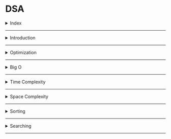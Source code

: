 # DSA

<details>
<summary>Index</summary>

## Index
* Introduction
* Optimization
* Big O
* Time Complexity
* Space Complexity
* Sorting
- Searching
</details>

---

<details>
<summary>Introduction</summary>

## Introduction
* __DSA__ stands for __Data Structures & Algorithms__.
* DSA decides which approach is better.
* Data Structures allow us to store and organize data efficiently, We can easily access and perform operations on the data.
* Algorithm is the process to achieve a desired result.

![DSA](./Assets/00-dsa-basics/01-dsa.png)

### Why DSA ?
* DSA makes you a better Software Engineer.
* with DSA, we can run the application with Less Memory and Less Time.

### Data Structures
1. String & Array
2. Linked List
3. Stack & Queue
4. Trees
5. Heaps
6. Graphs

### Algorithms
1. Sorting
    * Bubble
    * Selection
    * Insertion
    * Quick
    * Merge
    * Random Quick
    * Counting
    * Radix
2. Searching
    * Linear
    * Binary
    * DFS: Depth-First Search - on Graph data structure
    * BFS: Breadth-First Search - on Graph data structure

</details>

---

<details>
<summary>Optimization</summary>

## Optimization

Steps : 
1. First Write Code in production
2. Think About Algorithm

### Example
Task : Find the sum of the first n natural numbers.

```js
    const n = 100000000000
    let sum = 0;
    for (let i=1; i<=n; i++) {
        // O(n)
        sum += i;
    }
    console.log(sum)
```

```js
    const n = 100000000000
    let sum = n * (n+1)/2  // O(1)
    console.log(sum)
```

</details>

---

<details>
<summary>Big O</summary>

## Big O
* Analyze the cost of an algorithm.
* We can calculate the time complexity and space complexity by using __Big O__ notation.
* Space & Time complexity
* `Time to run code = number of instructions * time to execute each instruction`
* The number of instructions depends on the code you used, and the time taken to execute each code depends on your machine and compiler.

</details>

---

<details>
<summary>Time Complexity</summary>

##  Time Complexity
Time Complexity is not a actual time taken by the algorithm. 
Its depending on Operating system like window, mac os...etc.

Time Complexity -> Less Time -> Decrease the Number of Operations

1. Constant Time 
2. Linear Time
3. Quadratic Time
4. Binary 
5. Sorting 
6. Recursion

### Constant Time (O(1))
Constant time complexity means that irrespective of the size of the input, the algorithm's runtime remains constant.

```js 
// 01 Arithmetic Operations -> +, -, *, /, %
const sum = 2 + 3; // O(1)

// 02 Comparison Operations ->  ==, !=, <, >, <=,  >=
const isEven = 10 % 2 === 0; // O(1)

// 03 Boolean Operations -> !, &&, ||
const isTrue = true && false; // O(1)

// 04 Accessing Properties of Objects
const person = { name: "Alice" }; 
const name = person.name; // O(1)

// 05 Accessing elements by index

// Array
const colors = ["red", "green", "blue"];
const firstColor = colors[0]; // O(1)

// String 
const message = "Hello"; 
const firstChar = message[0]; // O(1)


// 06 calculate Length

// Array
const numbers = [1, 2, 3]; 
const arrayLength = numbers.length; // O(1)

// String
     const greeting = "Welcome"; 
     const stringLength = greeting.length; // O(1)

```

### Linear Time (O(n))
Linear time complexity means that as the size of the input increases, the runtime of the algorithm grows linearly.

```js
// Array Traverse
   const arr = [1, 2, 3, 4, 5];
   for (let i = 0; i < arr.length; i++) {
        // O(n)
       console.log(arr[i]); 
   }
```

### Quadratic Time (O(n^2))
Quadratic time complexity means that as the size of the input increases, the runtime of the algorithm grows quadratically.

   ```js
    // Nested Loops
   const printPairs = arr => {
       for (let i = 0; i < arr.length; i++) {
           for (let j = 0; j < arr.length; j++) {
               console.log(arr[i], arr[j]);
           }
       }
   };
   ```

### Binary Search
Binary search has a time complexity of O(log n). This means that as the size of the input increases, the runtime of the algorithm grows logarithmically.

## O(n log n) (Sorting)
Sorting algorithms with O(n log n) time complexity are significantly faster than quadratic time sorting algorithms, especially for large datasets.

```js
// MergeSort
const mergeSort = arr => {
    if (arr.length <= 1) {
        return arr;
    }

    const middle = Math.floor(arr.length / 2);
    const left = arr.slice(0, middle);
    const right = arr.slice(middle);

    const merge = (left, right) => {
        let result = [];
        let leftIndex = 0;
        let rightIndex = 0;

        while (leftIndex < left.length && rightIndex < right.length) {
            if (left[leftIndex] < right[rightIndex]) {
                result.push(left[leftIndex]);
                leftIndex++;
            } else {
                result.push(right[rightIndex]);
                rightIndex++;
            }
        }

        return result.concat(left.slice(leftIndex)).concat(right.slice(rightIndex));
    };

    return merge(mergeSort(left), mergeSort(right));
};

const unsortedArray = [6, 2, 7, 1, 4, 9, 3, 8, 5];
console.log("Sorted Array:", mergeSort(unsortedArray));
```

### Recursion
Recursion with a time complexity of O(2^n) results in exponential growth in execution time with the input size.
```js
// Fibonacci
const fibonacci = n => {
    if (n <= 1) {
        return n;
    }
    return fibonacci(n - 1) + fibonacci(n - 2);
};

console.log("Fibonacci of 6:", fibonacci(6));
```

</details>

---

<details>
<summary>Space Complexity</summary>

## Space 
* How much memory take to execute the code is called __Space__ Complexity.
* Space COmplexity  : Less Memory

</details>

---

<details>
<summary>Sorting</summary>

## Sorting
* Bubble
* Selection
* Insertion
* Merge
* Quick
* Random Quick
* Counting
* Radix

### Bubble Sort
* Data Structure : Array
* Algorithm : Bubble Sort

Bubble sort compares adjacent elements in a list, swapping them if they're in the wrong order, repeating until everything is sorted.

<video src="./Assets/02-sorting/01-bubble-sort.mp4" controls></video>

```js 
unordered array

for loop to run length of array:
    for loop to run length of array:
       // O(n^2)
        if current element > next element:
            Swap their positions

print the output
```

### Selection Sort
* Data Structure: Array
* Algorithm: Selection Sort

 It repeatedly selects the smallest element from the unsorted part and swaps it with the element at the beginning of the unsorted part. This process continues until the entire list is sorted. The algorithm has a time complexity of O(n^2).

<video src="./Assets/02-sorting/02-selection-sort.mp4" controls></video>

```js
Unordered array

for loop to run length of array:
    take small_number_index from parent for loop
    for loop to run length of array:
        // O(n^2)
        if parent loop number is greater than child loop number:
            update small_number_index to child loop number index
    Swap their positions

print the output
```

### Insertion Sort
* Data Structure: Array
* Algorithm: Insertion Sort

Insertion sort iteratively inserts each element from an unsorted list into its correct position within a sorted portion of the list. 

<video src="./Assets/02-sorting/03-insertion-sort.mp4" controls></video>

```js
Unordered array

for loop to run length of array:
    save the current element as small_number
    for loop to run backwards length of the array:
        // O(n^2)
        if small_number < current element in the sorted portion:
            move the current element one position to the left
        else:
        break the loop

print the output
```

### Quick Sort
* Data Structure: Array
* Algorithm: Quick Sort
Quick Sort selects a pivot, divides the array into smaller and larger elements, recursively sorts these partitions, and combines them with the pivot to obtain a sorted array.

<video src="./Assets/02-sorting/04-quick-sort.mp4" controls></video>

```js
Unordered array

recursive function with arr as parameter:
  if arr length <= 1:
        return arr

  Choose a pivot element from the array (typically the first element)

  leftArray
  rigghtArray
  eaquaArray

  for loop to run length of array:
    - values less than the pivot are placed to the leftArray
    - values greater than the pivot are placed to the rightArray
    - values equal to the pivot are placed to the equalArray

  Recursively apply Quick Sort to the left and right subarrays

  Combine the sorted subarrays to form the final sorted array

call the quickSort with arr as parameter
print the output
```
</details>

---

<details>
<summary>Searching</summary>

## Searching
* Linear 
* Binary

### Linear
* Data Structure: Array
* Algorithm: Linear Search

Linear search checks each element in a list one by one for the target value, returning its index if found or "Not Found" otherwise. 

```js 
Unordered array
target value

for loop to run length of array:
    if found the target value:
        print the output
        break the loop
```

### Binary
* Data Structure: Array
* Algorithm: Binary Search

Binary search quickly finds a target value in a sorted array by repeatedly dividing the search range in half and checking the middle element, reducing the search area each time. This method is much faster than linear search.


```js
ordered array
target value


leftIndex
rightIndex
midIndex

while to run upto midValue equals to target:
    if target equal to midValue:
        print the output
        break the loop
    
    if target is lower than midValue:
        update rightIndex to midIndex
    else target is greater than midValue: 
        update leftIndex to midIndex   

    update midIndex
```
</details>

---